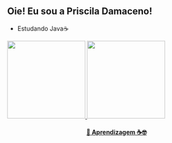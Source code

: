## Oie! Eu sou a Priscila Damaceno!

- Estudando Java☕
<div>
  <a href="https://github.com/PriscilaDamaceno">
  <img height="180em" src="https://github-readme-stats.vercel.app/api?username=prisciladamaceno&show_icons=true&theme=dark&include_all_commits=true&count_private=true"/>
  <img height="180em" src="https://github-readme-stats.vercel.app/api/top-langs/?username=prisciladamaceno&layout=compact&langs_count=7&theme=dracula"/>
</div>

<h4 align="center"> 
	🚧  Aprendizagem ☕🤓
	
</h4>

